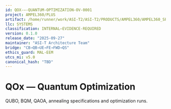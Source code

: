 ```yaml
---
id: QOX-—-QUANTUM-OPTIMIZATION-OV-0001
project: AMPEL360/PLUS
artifact: /home/runner/work/ASI-T2/ASI-T2/PRODUCTS/AMPEL360/AMPEL360_SPACE_TOURISM/PLUS/domains/LCC/qox/README.md
llc: SYSTEMS
classification: INTERNAL–EVIDENCE-REQUIRED
version: 0.1.0
release_date: "2025-09-27"
maintainer: "ASI-T Architecture Team"
bridge: "CB→QB→UE→FE→FWD→QS"
ethics_guard: MAL-EEM
utcs_mi: v5.0
canonical_hash: "TBD"
---
```


# QOx — Quantum Optimization

QUBO, BQM, QAOA, annealing specifications and optimization runs.

